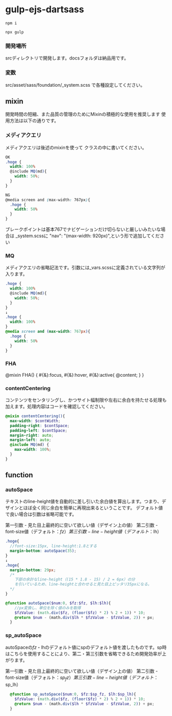 # gulp-ejs-dartsass

```command
npm i
```
```command
npx gulp
```
### 開発場所
srcディレクトリで開発します。docsフォルダは納品用です。

### 変数
src/asset/sass/foundation/_system.scss
で各種設定してください。

## mixin
開発時間の短縮、また品質の管理のためにMixinの積極的な使用を推奨します
使用方法は以下の通りです。

### メディアクエリ
メディアクエリは後述のmixinを使って
クラスの中に書いてください。
```scss
OK
.hoge {
  width: 100%
  @include MQ(md){
    width: 50%;
  }
}

NG
@media screen and (max-width: 767px){
  .hoge {
    width: 50%
  }
}
```
ブレークポイントは基本767でナビゲーションだけ切らないと厳しいみたいな場合は
_system.scssに	"nav": "(max-width: 920px)",という形で追加してください

### MQ
メディアクエリの省略記法です。引数には_vars.scssに定義されている文字列が入ります。
```scss
.hoge {
  width: 100%
  @include MQ(md){
    width: 50%;
  }
}
↓
.hoge {
  width: 100%
}
@media screen and (max-width: 767px){
  .hoge {
    width: 50%
  }
}
```
### FHA
@mixin FHA() {
  #{&}:focus,
  #{&}:hover,
  #{&}:active{
    @content;
  }
}


### contentCentering
コンテンツをセンタリングし、かつサイト幅制限や左右に余白を持たせる処理も加えます。処理内容はコードを確認してください。
```scss
@mixin contentCentering(){
  max-width: $contWidth;
  padding-right: $contSpace;
  padding-left: $contSpace;
  margin-right: auto;
  margin-left: auto;
  @include MQ(md) {
    max-width: 100%;
  }
}
```

## function
### autoSpace
テキストのline-height値を自動的に差し引いた余白値を算出します。つまり、デザインとほぼ全く同じ余白を簡単に再現出来るということです。
デフォルト値で良い場合は引数は省略可能です。

第一引数 - 見た目上最終的に空いて欲しい値（デザイン上の値）
第二引数 - font-size値（デフォルト：$fz）
第三引数 - line-height値（デフォルト：$lh）

```scss
.hoge{
  //font-size:15px, line-height:1.8とする
  margin-bottom: autoSpace(35);
}
↓
.hoge{
  margin-bottom: 29px;
  /* 
    下部の余計なline-height（(15 * 1.8 - 15) / 2 = 6px）の分
    を引いているため、line-heightと合わせると見た目上ピッタリ35pxになる。
  */
}
```
```scss
@function autoSpace($num:0, $fz:$fz, $lh:$lh){
    //px変換し、単位を除く値のみを取得
    $fzValue: (math.div($fz, (floor($fz) * 2) % 2 + 1)) * 10;
    @return $num - (math.div($lh * $fzValue - $fzValue, 2)) + px;
  }
 ```
  
### sp_autoSpace
autoSpaceの$fz・$lhのデフォルト値にspのデフォルト値を渡したものです。sp時はこちらを使用することにより、第二・第三引数を省略できるため開発効率が上がります。

第一引数 - 見た目上最終的に空いて欲しい値（デザイン上の値）
第二引数 - font-size値（デフォルト：$sp_fz）
第三引数 - line-height値（デフォルト：$sp_lh）
```scss
  @function sp_autoSpace($num:0, $fz:$sp_fz, $lh:$sp_lh){
    $fzValue: (math.div($fz, (floor($fz) * 2) % 2 + 1)) * 10;
    @return $num - (math.div($lh * $fzValue - $fzValue, 2)) + px;
  }
```

